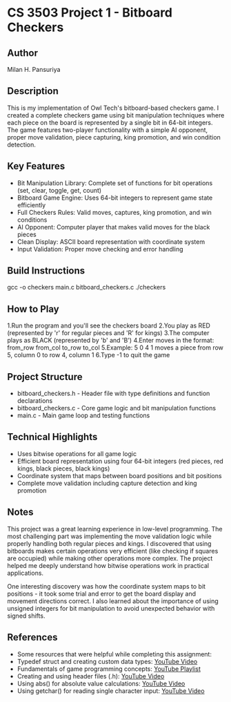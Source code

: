 # CS 3503 Project 1 - Bitboard Checkers

## Author
Milan H. Pansuriya

## Description
This is my implementation of Owl Tech's bitboard-based checkers game. I created a complete checkers game using bit manipulation techniques where each piece on the board is represented by a single bit in 64-bit integers. The game features two-player functionality with a simple AI opponent, proper move validation, piece capturing, king promotion, and win condition detection.

## Key Features
- Bit Manipulation Library: Complete set of functions for bit operations (set, clear, toggle, get, count)
- Bitboard Game Engine: Uses 64-bit integers to represent game state efficiently
- Full Checkers Rules: Valid moves, captures, king promotion, and win conditions
- AI Opponent: Computer player that makes valid moves for the black pieces
- Clean Display: ASCII board representation with coordinate system
- Input Validation: Proper move checking and error handling
  
## Build Instructions
gcc -o checkers main.c bitboard_checkers.c
./checkers

## How to Play
1.Run the program and you'll see the checkers board
2.You play as RED (represented by 'r' for regular pieces and 'R' for kings)
3.The computer plays as BLACK (represented by 'b' and 'B')
4.Enter moves in the format: from_row from_col to_row to_col
5.Example: 5 0 4 1 moves a piece from row 5, column 0 to row 4, column 1
6.Type -1 to quit the game

## Project Structure
- bitboard_checkers.h - Header file with type definitions and function declarations
- bitboard_checkers.c - Core game logic and bit manipulation functions
- main.c - Main game loop and testing functions

## Technical Highlights
- Uses bitwise operations for all game logic
- Efficient board representation using four 64-bit integers (red pieces, red kings, black pieces, black kings)
- Coordinate system that maps between board positions and bit positions
- Complete move validation including capture detection and king promotion

## Notes
This project was a great learning experience in low-level programming. The most challenging part was implementing the move validation logic while properly handling both regular pieces and kings. I discovered that using bitboards makes certain operations very efficient (like checking if squares are occupied) while making other operations more complex. The project helped me deeply understand how bitwise operations work in practical applications.

One interesting discovery was how the coordinate system maps to bit positions - it took some trial and error to get the board display and movement directions correct. I also learned about the importance of using unsigned integers for bit manipulation to avoid unexpected behavior with signed shifts.

## References
- Some resources that were helpful while completing this assignment:
- Typedef struct and creating custom data types: [YouTube Video](https://youtu.be/Bw3sUC6Txus?si=IBjiDffSDi1KDQvO)
- Fundamentals of game programming concepts: [YouTube Playlist](https://youtube.com/playlist?list=PLmN0neTso3Jxh8ZIylk74JpwfiWNI76Cs&si=CwTY65-_tf_sbLnx)
- Creating and using header files (.h): [YouTube Video](https://youtu.be/mR8P0NU-ues?si=GxxLlpFmcC3yzVXr)
- Using abs() for absolute value calculations: [YouTube Video](https://youtu.be/VcEHkVStszM?si=zxfbuP6uaIOkWumO)
- Using getchar() for reading single character input: [YouTube Video](https://youtu.be/TW3yNJU5geg?si=qEePnugtJ3mm1LxZ)
